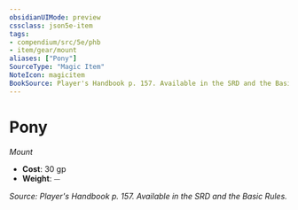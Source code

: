 ```yaml
---
obsidianUIMode: preview
cssclass: json5e-item
tags:
- compendium/src/5e/phb
- item/gear/mount
aliases: ["Pony"]
SourceType: "Magic Item"
NoteIcon: magicitem
BookSource: Player's Handbook p. 157. Available in the SRD and the Basic Rules.
---
```

# Pony
*Mount*  

- **Cost**: 30 gp
- **Weight**: ⏤

*Source: Player's Handbook p. 157. Available in the SRD and the Basic Rules.*